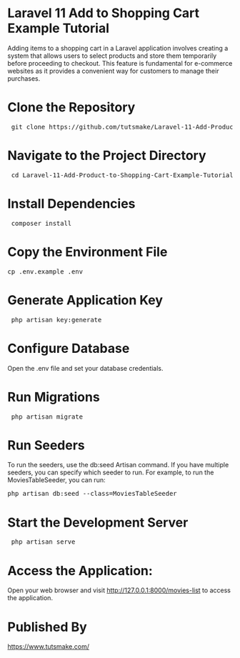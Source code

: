 # Laravel 11 Add to Shopping Cart Example Tutorial

Adding items to a shopping cart in a Laravel application involves creating a system that allows users to select products and store them temporarily before proceeding to checkout. This feature is fundamental for e-commerce websites as it provides a convenient way for customers to manage their purchases. 

# Clone the Repository

<pre> git clone https://github.com/tutsmake/Laravel-11-Add-Product-to-Shopping-Cart-Example-Tutorial.git</pre>

# Navigate to the Project Directory

<pre> cd Laravel-11-Add-Product-to-Shopping-Cart-Example-Tutorial </pre>

# Install Dependencies

<pre> composer install </pre>

# Copy the Environment File

<pre>cp .env.example .env </pre>

# Generate Application Key

<pre> php artisan key:generate</pre>

# Configure Database

Open the .env file and set your database credentials.

# Run Migrations

<pre> php artisan migrate</pre>

# Run Seeders

To run the seeders, use the db:seed Artisan command. If you have multiple seeders, you can specify which seeder to run. For example, to run the MoviesTableSeeder, you can run:

<pre>php artisan db:seed --class=MoviesTableSeeder</pre>

# Start the Development Server

<pre> php artisan serve</pre>

# Access the Application:

Open your web browser and visit http://127.0.0.1:8000/movies-list to access the application.

# Published By

https://www.tutsmake.com/
